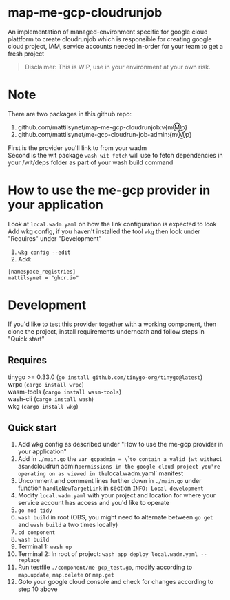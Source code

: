 # map-me-gcp-cloudrunjob
An implementation of managed-environment specific for google cloud plattform to create cloudrunjob which is responsible for creating google cloud project, IAM, service accounts needed in-order for your team to get a fresh project  
> Disclaimer: This is WIP, use in your environment at your own risk.

# Note
There are two packages in this github repo:  

1. github.com/mattilsynet/map-me-gcp-cloudrunjob:v{m:m:p}  
2. github.com/mattilsynet/me-gcp-cloudrun-job-admin:{m:m:p}  

First is the provider you'll link to from your wadm  
Second is the wit package `wash wit fetch` will use to fetch dependencies in your /wit/deps folder as part of your wash build command  

# How to use the me-gcp provider in your application
Look at `local.wadm.yaml` on how the link configuration is expected to look  
Add wkg config, if you haven't installed the tool `wkg` then look under "Requires" under "Development"   
1. `wkg config --edit`  
2. Add:  
```
[namespace_registries]
mattilsynet = "ghcr.io"
```
# Development
If you'd like to test this provider together with a working component, then clone the project, install requirements underneath and follow steps in "Quick start"

## Requires
tinygo >= 0.33.0 (`go install github.com/tinygo-org/tinygo@latest`)  
wrpc (`cargo install wrpc`)  
wasm-tools (`cargo install wasm-tools`)  
wash-cli (`cargo install wash`)   
wkg (`cargo install wkg`)

## Quick start
1. Add wkg config as described under "How to use the me-gcp provider in your application"  
2. Add in `./main.go` the `var gcpadmin = \`\`` to contain a valid jwt with `act as` and `cloudrun admin` permissions in the google cloud project you're operating on as viewed in the `local.wadm.yaml` manifest   
3. Uncomment and comment lines further down in `./main.go` under function `handleNewTargetLink` in section `INFO: Local development`  
4. Modify `local.wadm.yaml` with your project and location for where your service account has access and you'd like to operate  
5. `go mod tidy`  
6. `wash build` in root (OBS, you might need to alternate between `go get` and `wash build` a two times locally) 
7. `cd component`  
8. `wash build`    
9. Terminal 1: `wash up`   
10. Terminal 2: In root of project: `wash app deploy local.wadm.yaml --replace`  
11. Run testfile `./component/me-gcp_test.go`, modify according to `map.update`, `map.delete` or `map.get`  
12. Goto your google cloud console and check for changes according to step 10 above  
